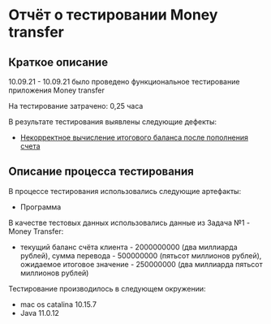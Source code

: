 # Отчёт о тестировании Money transfer

## Краткое описание

10.09.21 - 10.09.21 было проведено функциональное тестирование приложения Money transfer

На тестирование затрачено: 0,25 часа

В результате тестирования выявлены следующие дефекты:
* [Некорректное вычисление итогового баланса после пополнения счета](https://github.com/uldinakris/Java_test/issues/1 "Некорректное вычисление итогового баланса после пополнения счета")

## Описание процесса тестирования

В процессе тестирования использовались следующие артефакты:
* Программа

В качестве тестовых данных использовались данные из Задача №1 - Money Transfer:
* текущий баланс счёта клиента -  2000000000 (два миллиарда рублей),
  сумма перевода - 500000000 (пятьсот миллионов рублей), 
  ожидаемое итоговое значение - 250000000 (два миллиарда пятьсот миллионов рублей)

Тестирование производилось в следующем окружении:
* mac os catalina 10.15.7
* Java 11.0.12
